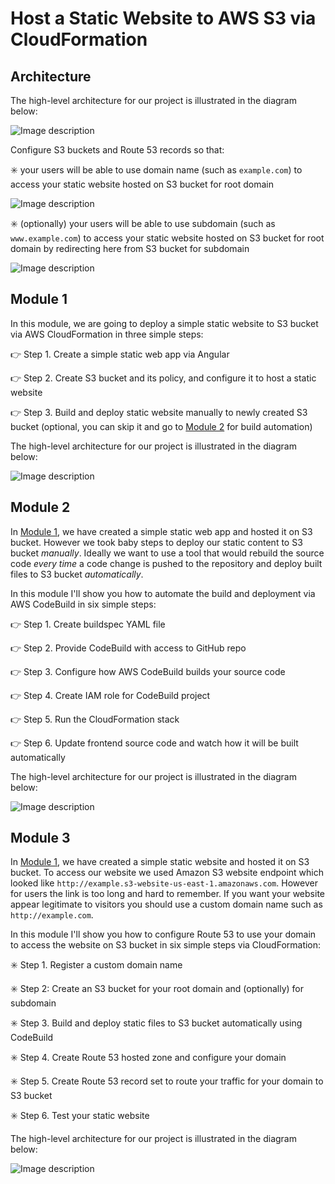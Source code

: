 # Host a Static Website to AWS S3 via CloudFormation

## **Architecture**

The high-level architecture for our project is illustrated in the diagram below:

![Image description](https://dev-to-uploads.s3.amazonaws.com/uploads/articles/yq9z2zaddpr3p5b2d4x4.png)

Configure S3 buckets and Route 53 records so that:

:eight_spoked_asterisk: your users will be able to use domain name (such as `example.com`) to access your static website hosted on S3 bucket for root domain

![Image description](https://dev-to-uploads.s3.amazonaws.com/uploads/articles/53a1r7ffnqnchvrlfsu6.png)

:eight_spoked_asterisk: (optionally) your users will be able to use subdomain (such as `www.example.com`) to access your static website hosted on S3 bucket for root domain by redirecting here from S3 bucket for subdomain

![Image description](https://dev-to-uploads.s3.amazonaws.com/uploads/articles/muly9ixofra3itkqs0xj.png)



## Module 1
In this module, we are going to deploy a simple static website to S3 bucket via AWS CloudFormation in three simple steps:

:point_right: Step 1. Create a simple static web app via Angular

:point_right: Step 2. Create S3 bucket and its policy, and configure it to host a static website

:point_right: Step 3. Build and deploy static website manually to newly created S3 bucket (optional, you can skip it and go to [Module 2](https://dev.to/tiamatt/aws-project-module-2-automate-the-build-of-a-static-website-on-aws-s3-via-codebuild-and-cloudformation-nc2) for build automation)

The high-level architecture for our project is illustrated in the diagram below:

![Image description](https://dev-to-uploads.s3.amazonaws.com/uploads/articles/kncof7jf0fdf4t15wji4.png)



## Module 2
In [Module 1](https://dev.to/tiamatt/aws-project-module-1-host-a-static-website-on-aws-s3-via-cloudformation-2pa2), we have created a simple static web app and hosted it on S3 bucket. However we took baby steps to deploy our static content to S3 bucket *manually*. Ideally we want to use a tool that would rebuild the source code *every time* a code change is pushed to the repository and deploy built files to S3 bucket *automatically*.

In this module I'll show you how to automate the build and deployment via AWS CodeBuild in six simple steps:

:point_right: Step 1. Create buildspec YAML file

:point_right: Step 2. Provide CodeBuild with access to GitHub repo

:point_right: Step 3. Configure how AWS CodeBuild builds your source code 

:point_right: Step 4. Create IAM role for CodeBuild project

:point_right: Step 5. Run the CloudFormation stack

:point_right: Step 6. Update frontend source code and watch how it will be built automatically

The high-level architecture for our project is illustrated in the diagram below:

![Image description](https://dev-to-uploads.s3.amazonaws.com/uploads/articles/jk5l77vr3ise73jk3zcb.png)



## Module 3
In [Module 1](https://dev.to/tiamatt/aws-project-module-1-host-a-static-website-on-aws-s3-via-cloudformation-2pa2), we have created a simple static website and hosted it on S3 bucket. To access our website we used Amazon S3 website endpoint which looked like `http://example.s3-website-us-east-1.amazonaws.com`. However for users the link is too long and hard to remember. If you want your website appear legitimate to visitors you should use a custom domain name such as `http://example.com`.

In this module I'll show you how to configure Route 53 to use your domain to access the website on S3 bucket in six simple steps via CloudFormation:

:eight_spoked_asterisk: Step 1. Register a custom domain name

:eight_spoked_asterisk: Step 2: Create an S3 bucket for your root domain and (optionally) for subdomain

:eight_spoked_asterisk: Step 3. Build and deploy static files to S3 bucket automatically using CodeBuild

:eight_spoked_asterisk: Step 4. Create Route 53 hosted zone and configure your domain

:eight_spoked_asterisk: Step 5. Create Route 53 record set to route your traffic for your domain to S3 bucket

:eight_spoked_asterisk: Step 6. Test your static website

The high-level architecture for our project is illustrated in the diagram below:

![Image description](https://dev-to-uploads.s3.amazonaws.com/uploads/articles/yq9z2zaddpr3p5b2d4x4.png)
